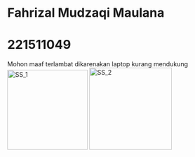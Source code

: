 # Fahrizal Mudzaqi Maulana
# 221511049
Mohon maaf terlambat dikarenakan laptop kurang mendukung
<img width="183" alt="SS_1" src="https://github.com/jekforger/Codelab/assets/149549687/4936d2cf-9379-4b08-ab7d-d2765a26927b">
<img width="188" alt="SS_2" src="https://github.com/jekforger/Codelab/assets/149549687/a8fc3d6f-df16-470e-b29a-0c6e377c98e5">

